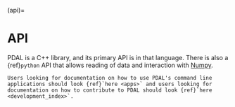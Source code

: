 (api)=

# API

PDAL is a C++ library, and its primary API is in that language. There is also a
{ref}`python` API that allows reading of data and interaction with [Numpy].

```{note}
Users looking for documentation on how to use PDAL's command line applications should look {ref}`here <apps>` and users looking for documentation on how to contribute to PDAL should look {ref}`here <development_index>`.
```

[numpy]: http://www.numpy.org/
